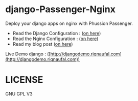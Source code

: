# django-Passenger-Nginx

Deploy your django apps on nginx with Phussion Passenger.

- Read the Django Configuration : ([on here](https://github.com/ariq01/django-passenger-nginx/tree/master/djangofiles))
- Read the Nginx Configuration : ([on here](https://github.com/ariq01/django-passenger-nginx/tree/master/nginx))
- Read my blog post ([on here](https://www.riqnaufal.com/deploy-django-apps-on-nginx-with-passenger))

Live Demo django : ([http://djangodemo.riqnaufal.com](http://djangodemo.riqnaufal.com))


# LICENSE

GNU GPL V3
